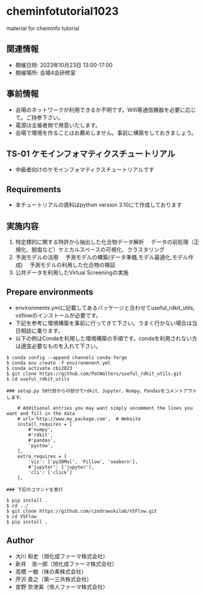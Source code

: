 # cheminfotutorial1023
material for cheminfo tutorial

## 関連情報
 - 開催日時: 2023年10月23日 13:00-17:00
 - 開催場所: 会場4会研修室

## 事前情報
 - 会場のネットワークが利用できるか不明です。Wifi等通信機器を必要に応じて。ご持参下さい。
 - 電源は主催者側で用意いたします。
 - 会場で環境を作ることはお薦めしません。事前に構築をしておきましょう。

## TS-01 ケモインフォマティクスチュートリアル
 - 中級者向けのケモインフォマティクスチュートリアルです

## Requirements
 - 本チュートリアルの資料はpython version 3.10にて作成しております

## 実施内容
1. 特定標的に関する特許から抽出した化合物データ解析
　データの前処理（正規化、脱塩など）ケミカルスペースの可視化、クラスタリング
2. 予測モデルの活用
　予測モデルの構築(データ準備,モデル最適化,モデル作成)
　予測モデルの利用した化合物の検証
3. 公共データを利用したVirtual Screeningの実施

## Prepare environments
 - environments.ymlに記載してあるパッケージと合わせてuseful_rdkit_utils, vsflowのインストールが必要です。
 - 下記を参考に環境構築を事前に行ってきて下さい。うまく行かない場合は当日相談に乗ります。
 - 以下の例はCondaを利用した環境構築の手順です。condaを利用されない方は適宜必要なものを入れて下さい。
```
$ conda config --append channels conda-forge
$ conda env create -f environmnent.yml
$ conda activate cbi2023
$ git clone https://github.com/PatWalters/useful_rdkit_utils.git
$ cd useful_rdkit_utils

### setup.py 50行目からの部分でrdkit、Jupyter、Numpy、Pandasをコメントアウトします。

    # Additional entries you may want simply uncomment the lines you want and fill in the data
    # url='http://www.my_package.com',  # Website
    install_requires = [
        #'numpy',
        #'rdkit',
        #'pandas',
        'pystow',
    ],
    extra_requires = {
        'viz': ['py3DMol', 'Pillow', 'seaborn'],
        #'jupyter': ['jupyter'],
        'cli': ['click']
    },

### 下記のコマンドを実行

$ pip install .
$ cd ../
$ git clone https://github.com/czodrowskilab/VSFlow.git
$ cd VSFlow
$ pip install .

```

## Author
 - 大川 和史（旭化成ファーマ株式会社）
 - 新井　浩一郎（旭化成ファーマ株式会社）
 - 高橋 一敏（味の素株式会社）
 - 芹沢 貴之（第一三共株式会社）
 - 宮野 奈津美（帝人ファーマ株式会社）
